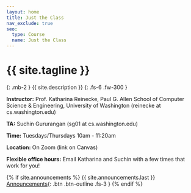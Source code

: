 ```yaml
---
layout: home
title: Just the Class
nav_exclude: true
seo:
  type: Course
  name: Just the Class
---
```


# {{ site.tagline }}
{: .mb-2 }
{{ site.description }}
{: .fs-6 .fw-300 }



**Instructor:** Prof. Katharina Reinecke, Paul G. Allen School of Computer Science & Engineering, University of Washington (reinecke at cs.washington.edu)

**TA:** Suchin Gururangan (sg01 at cs.washington.edu)

**Time:** Tuesdays/Thursdays 10am - 11:20am

**Location:** On Zoom (link on Canvas)

**Flexible office hours:** Email Katharina and Suchin with a few times that work for you!


{% if site.announcements %}
{{ site.announcements.last }}
[Announcements](announcements.md){: .btn .btn-outline .fs-3 }
{% endif %}

